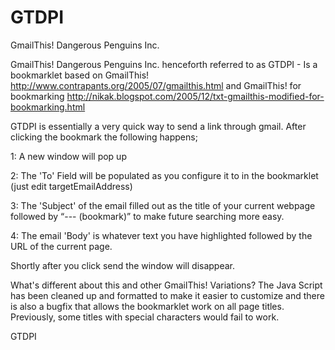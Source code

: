 GTDPI
=====

GmailThis! Dangerous Penguins Inc.


GmailThis! Dangerous Penguins Inc. henceforth referred to as GTDPI - Is a bookmarklet based on GmailThis! http://www.contrapants.org/2005/07/gmailthis.html  and GmailThis! for bookmarking http://nikak.blogspot.com/2005/12/txt-gmailthis-modified-for-bookmarking.html

GTDPI is essentially a very quick way to send a link through gmail. After clicking the bookmark the following happens;

1: A new window will pop up

2: The 'To' Field will be populated as you configure it to in the bookmarklet (just edit targetEmailAddress)

3: The 'Subject' of the email filled out as the title of your current webpage followed by “--- (bookmark)” to make future searching more easy.

4: The email 'Body' is whatever text you have highlighted followed by the URL of the current page. 

Shortly after you click send the window will disappear.

What's different about this and other GmailThis! Variations? The Java Script has been cleaned up and formatted to make it easier to customize and there is also a bugfix that allows the bookmarklet work on all page titles. Previously, some titles with special characters would fail to work.

GTDPI
